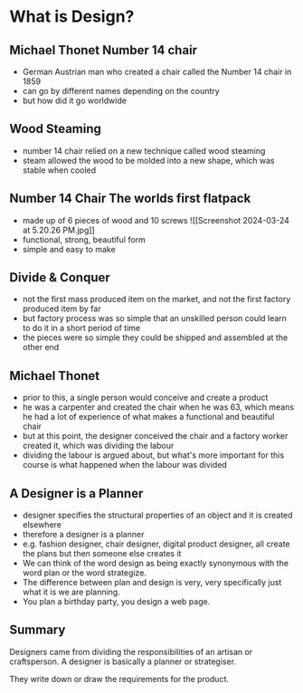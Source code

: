 # What is Design?

## Michael Thonet Number 14 chair

- German Austrian man who created a chair called the Number 14 chair in 1859
- can go by different names depending on the country
- but how did it go worldwide

## Wood Steaming

- number 14 chair relied on a new technique called wood steaming
- steam allowed the wood to be molded into a new shape, which was stable when cooled

## Number 14 Chair The worlds first flatpack

- made up of 6 pieces of wood and 10 screws
![[Screenshot 2024-03-24 at 5.20.26 PM.jpg]]
- functional, strong, beautiful form
- simple and easy to make

## Divide & Conquer

- not the first mass produced item on the market, and not the first factory produced item by far
- but factory process was so simple that an unskilled person could learn to do it in a short period of time
- the pieces were so simple they could be shipped and assembled at the other end

## Michael Thonet

- prior to this, a single person would conceive and create a product
- he was a carpenter and created the chair when he was 63, which means he had a lot of experience of what makes a functional and beautiful chair
- but at this point, the designer conceived the chair and a factory worker created it, which was dividing the labour
- dividing the labour is argued about, but what's more important for this course is what happened when the labour was divided

## A Designer is a Planner

- designer specifies the structural properties of an object and it is created elsewhere
- therefore a designer is a planner
- e.g. fashion designer, chair designer, digital product designer, all create the plans but then someone else creates it
- We can think of the word design as being exactly synonymous with the word plan or the word strategize.
- The difference between plan and design is very, very specifically just what it is we are planning.
- You plan a birthday party, you design a web page.

## Summary

Designers came from dividing the responsibilities of an artisan or craftsperson. A designer is basically a planner or strategiser.

They write down or draw the requirements for the product.